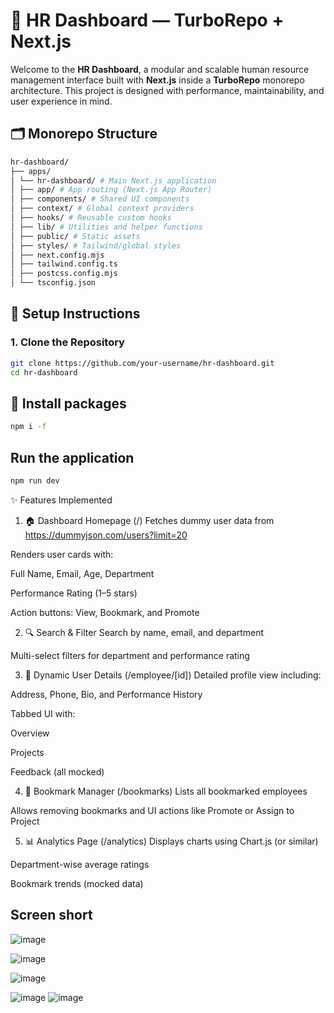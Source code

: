 # 🧠 HR Dashboard — TurboRepo + Next.js

Welcome to the **HR Dashboard**, a modular and scalable human resource management interface built with **Next.js** inside a **TurboRepo** monorepo architecture. This project is designed with performance, maintainability, and user experience in mind.

## 🗂️ Monorepo Structure
```bash
hr-dashboard/
├── apps/
│ └── hr-dashboard/ # Main Next.js application
│ ├── app/ # App routing (Next.js App Router)
│ ├── components/ # Shared UI components
│ ├── context/ # Global context providers
│ ├── hooks/ # Reusable custom hooks
│ ├── lib/ # Utilities and helper functions
│ ├── public/ # Static assets
│ ├── styles/ # Tailwind/global styles
│ ├── next.config.mjs
│ ├── tailwind.config.ts
│ ├── postcss.config.mjs
│ └── tsconfig.json
```

## 🚀 Setup Instructions

### 1. Clone the Repository

```bash
git clone https://github.com/your-username/hr-dashboard.git
cd hr-dashboard
```

## 🚀 Install packages
```bash
npm i -f
```

## Run the application 
```bash
npm run dev
```

✨ Features Implemented
1. 🏠 Dashboard Homepage (/)
Fetches dummy user data from https://dummyjson.com/users?limit=20

Renders user cards with:

Full Name, Email, Age, Department

Performance Rating (1–5 stars)

Action buttons: View, Bookmark, and Promote

2. 🔍 Search & Filter
Search by name, email, and department

Multi-select filters for department and performance rating

3. 👤 Dynamic User Details (/employee/[id])
Detailed profile view including:

Address, Phone, Bio, and Performance History

Tabbed UI with:

Overview

Projects

Feedback (all mocked)

4. 📌 Bookmark Manager (/bookmarks)
Lists all bookmarked employees

Allows removing bookmarks and UI actions like Promote or Assign to Project

5. 📊 Analytics Page (/analytics)
Displays charts using Chart.js (or similar)

Department-wise average ratings

Bookmark trends (mocked data)

## Screen short



![image](https://github.com/user-attachments/assets/a904d327-0dd6-43a0-af34-978e4812d01b)

![image](https://github.com/user-attachments/assets/de29e25d-4518-43a7-9f6b-9c9b24f32412)

![image](https://github.com/user-attachments/assets/fa72a735-1704-462f-84e4-34ffb911e7e8)


![image](https://github.com/user-attachments/assets/6458b48f-3757-41ff-98b3-57f74d9ef77c)
![image](https://github.com/user-attachments/assets/1b87325d-2c63-4035-8cfc-3292e64344ff)




